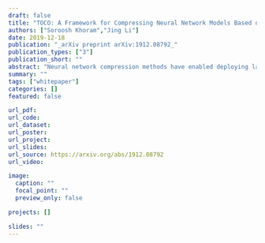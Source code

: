 ```yaml
---
draft: false
title: "TOCO: A Framework for Compressing Neural Network Models Based on Tolerance Analysis"
authors: ["Soroosh Khoram","Jing Li"]
date: 2019-12-18
publication: "_arXiv preprint arXiv:1912.08792_"
publication_types: ["3"]
publication_short: ""
abstract: "Neural network compression methods have enabled deploying large models on emerging edge devices with little cost, by adapting already-trained models to the constraints of these devices. The rapid development of AI-capable edge devices with limited computation and storage requires streamlined methodologies that can efficiently satisfy the constraints of different devices. In contrast, existing methods often rely on heuristic and manual adjustments to maintain accuracy, support only coarse compression policies, or target specific device constraints that limit their applicability. We address these limitations by proposing the TOlerance-based COmpression (TOCO) framework. TOCO uses an in-depth analysis of the model, to maintain the accuracy, in an active learning system. The results of the analysis are tolerances that can be used to perform compression in a fine-grained manner. Finally, by decoupling compression from the tolerance analysis, TOCO allows flexibility to changes in the hardware."
summary: ""
tags: ["whitepaper"]
categories: []
featured: false

url_pdf:
url_code:
url_dataset:
url_poster:
url_project:
url_slides:
url_source: https://arxiv.org/abs/1912.08792
url_video:

image:
  caption: ""
  focal_point: ""
  preview_only: false

projects: []

slides: ""
---
```


